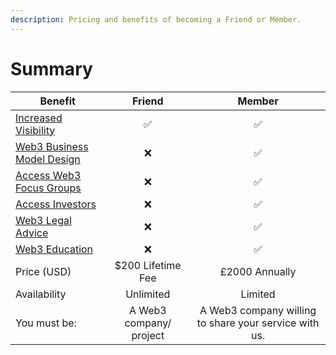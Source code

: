 ```yaml
---
description: Pricing and benefits of becoming a Friend or Member.
---
```


# Summary

| Benefit                                                                 |         Friend          |                         Member                        |
| ----------------------------------------------------------------------- | :---------------------: | :---------------------------------------------------: |
| [Increased Visibility](for-members/game-integration.md)                 |            ✅            |                           ✅                           |
| [Web3 Business Model Design](for-members/web3-business-model-design.md) |            ❌            |                           ✅                           |
| [Access Web3 Focus Groups](for-members/network-access.md)               |            ❌            |                           ✅                           |
| [Access Investors](for-members/access-investors.md)                     |            ❌            |                           ✅                           |
| [Web3 Legal Advice](for-members/legal.md)                               |            ❌            |                           ✅                           |
| [Web3 Education](for-members/education.md)                              |            ❌            |                           ✅                           |
| Price (USD)                                                             |    $200 Lifetime Fee    |                     £2000 Annually                    |
| Availability                                                            |        Unlimited        |                        Limited                        |
| You must be:                                                            | A Web3 company/ project | A Web3 company willing to share your service with us. |
